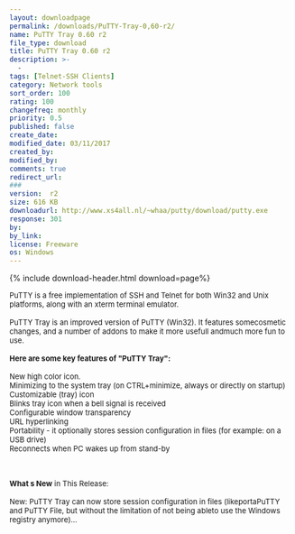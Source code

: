 ```yaml
---
layout: downloadpage
permalink: /downloads/PuTTY-Tray-0,60-r2/
name: PuTTY Tray 0.60 r2
file_type: download
title: PuTTY Tray 0.60 r2
description: >-
  -
tags: [Telnet-SSH Clients]
category: Network tools
sort_order: 100
rating: 100
changefreq: monthly
priority: 0.5
published: false
create_date:
modified_date: 03/11/2017
created_by:
modified_by:
comments: true
redirect_url:
###
version:  r2
size: 616 KB
downloadurl: http://www.xs4all.nl/~whaa/putty/download/putty.exe
response: 301
by:
by_link:
license: Freeware
os: Windows
---
```


{% include download-header.html download=page%}

<p style="fix-download-text !important">
<p><font size="2"><p>PuTTY is a free implementation of SSH and Telnet for both Win32 and Unix platforms, along with an xterm terminal emulator. <br />
<br />
PuTTY Tray is an improved version of PuTTY (Win32). It features somecosmetic changes, and a number of addons to make it more usefull andmuch more fun to use. <br />
<br />
<span><strong>Here are some key features of "PuTTY Tray":</strong></span><br />
<br />
New high color icon. <br />
Minimizing to the system tray (on CTRL+minimize, always or directly on startup) <br />
Customizable (tray) icon <br />
Blinks tray icon when a bell signal is received <br />
Configurable window transparency <br />
URL hyperlinking <br />
Portability - it optionally stores session configuration in files (for example: on a USB drive) <br />
Reconnects when PC wakes up from stand-by <br />
</p>
<div class="celltext_big"><br />
<br />
<strong>What s New</strong> in This Release:<br />
<br />
New: PuTTY Tray can now store session configuration in files (likeportaPuTTY and PuTTY File, but without the limitation of not being ableto use the Windows registry anymore)...</div></p></p>
